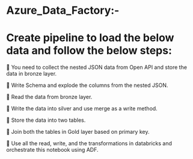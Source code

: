 # Azure_Data_Factory:-

# Create pipeline to load the below data and follow the below steps:

🔵 You need to collect the nested JSON data from Open API and store the data in bronze layer.

🔵 Write Schema and explode the columns from the nested JSON.

🔵 Read the data from bronze layer.

🔵 Write the data into silver and use merge as a write method.

🔵 Store the data into two tables.

🔵 Join both the tables in Gold layer based on primary key.

🔵 Use all the read, write, and the transformations in databricks and orchestrate this notebook using ADF.
